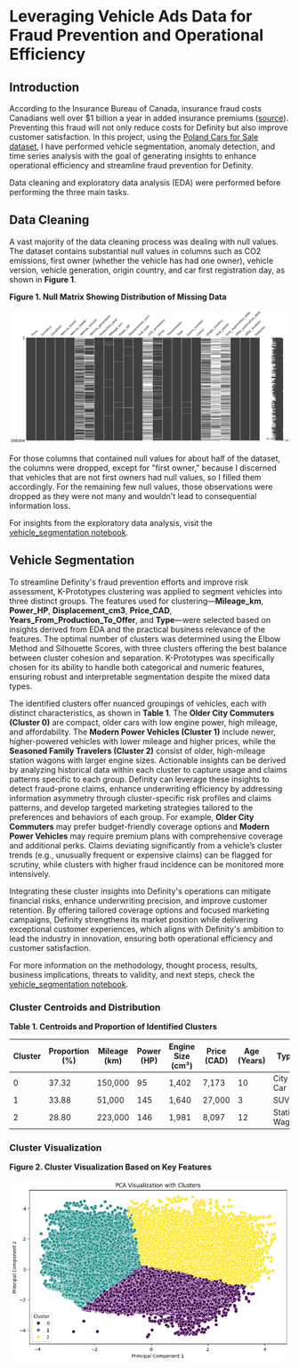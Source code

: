 # Leveraging Vehicle Ads Data for Fraud Prevention and Operational Efficiency 

## Introduction

According to the Insurance Bureau of Canada, insurance fraud costs Canadians well over $1 billion a year in added insurance premiums ([source](https://www.ibc.ca/news-insights/news/vigilance-is-key-in-fighting-insurance-fraud)). Preventing this fraud will not only reduce costs for Definity but also improve customer satisfaction. In this project, using the [Poland Cars for Sale dataset](https://www.kaggle.com/datasets/bartoszpieniak/poland-cars-for-sale-dataset), I have performed vehicle segmentation, anomaly detection, and time series analysis with the goal of generating insights to enhance operational efficiency and streamline fraud prevention for Definity.

Data cleaning and exploratory data analysis (EDA) were performed before performing the three main tasks. 

## Data Cleaning

A vast majority of the data cleaning process was dealing with null values. The dataset contains substantial null values in columns such as CO2 emissions, first owner (whether the vehicle has had one owner), vehicle version, vehicle generation, origin country, and car first registration day, as shown in **Figure 1**.

**Figure 1. Null Matrix Showing Distribution of Missing Data**

![Null Matrix](Plots/null_matrix.png)

For those columns that contained null values for about half of the dataset, the columns were dropped, except for "first owner," because I discerned that vehicles that are not first owners had null values, so I filled them accordingly. For the remaining few null values, those observations were dropped as they were not many and wouldn't lead to consequential information loss.

For insights from the exploratory data analysis, visit the [vehicle_segmentation notebook](vehicle_segmentation.ipynb).

## Vehicle Segmentation

To streamline Definity's fraud prevention efforts and improve risk assessment, K-Prototypes clustering was applied to segment vehicles into three distinct groups. The features used for clustering—**Mileage_km**, **Power_HP**, **Displacement_cm3**, **Price_CAD**, **Years_From_Production_To_Offer**, and **Type**—were selected based on insights derived from EDA and the practical business relevance of the features. The optimal number of clusters was determined using the Elbow Method and Silhouette Scores, with three clusters offering the best balance between cluster cohesion and separation. K-Prototypes was specifically chosen for its ability to handle both categorical and numeric features, ensuring robust and interpretable segmentation despite the mixed data types.

The identified clusters offer nuanced groupings of vehicles, each with distinct characteristics, as shown in **Table 1**. The **Older City Commuters (Cluster 0)** are compact, older cars with low engine power, high mileage, and affordability. The **Modern Power Vehicles (Cluster 1)** include newer, higher-powered vehicles with lower mileage and higher prices, while the **Seasoned Family Travelers (Cluster 2)** consist of older, high-mileage station wagons with larger engine sizes. Actionable insights can be derived by analyzing historical data within each cluster to capture usage and claims patterns specific to each group. Definity can leverage these insights to detect fraud-prone claims, enhance underwriting efficiency by addressing information asymmetry through cluster-specific risk profiles and claims patterns, and develop targeted marketing strategies tailored to the preferences and behaviors of each group. For example, **Older City Commuters** may prefer budget-friendly coverage options and  **Modern Power Vehicles** may require premium plans with comprehensive coverage and additional perks. Claims deviating significantly from a vehicle’s cluster trends (e.g., unusually frequent or expensive claims) can be flagged for scrutiny, while clusters with higher fraud incidence can be monitored more intensively.

Integrating these cluster insights into Definity's operations can mitigate financial risks, enhance underwriting precision, and improve customer retention. By offering tailored coverage options and focused marketing campaigns, Definity strengthens its market position while delivering exceptional customer experiences, which aligns with Definity's ambition to lead the industry in innovation, ensuring both operational efficiency and customer satisfaction.

For more information on the methodology, thought process, results, business implications, threats to validity, and next steps, check the [vehicle_segmentation notebook](vehicle_segmentation.ipynb).

### Cluster Centroids and Distribution

**Table 1. Centroids and Proportion of Identified Clusters**

| Cluster | Proportion (%) | Mileage (km) | Power (HP) | Engine Size (cm³) | Price (CAD) | Age (Years) | Type            |
|---------|----------------|--------------|------------|--------------------|-------------|-------------|-----------------|
| 0       | 37.32          | 150,000      | 95         | 1,402              | 7,173       | 10          | City Car        |
| 1       | 33.88          | 51,000       | 145        | 1,640              | 27,000      | 3           | SUV             |
| 2       | 28.80          | 223,000      | 146        | 1,981              | 8,097       | 12          | Station Wagon   |

### Cluster Visualization

**Figure 2. Cluster Visualization Based on Key Features**

![Cluster Visualization](Plots/cluster_viz.png)
